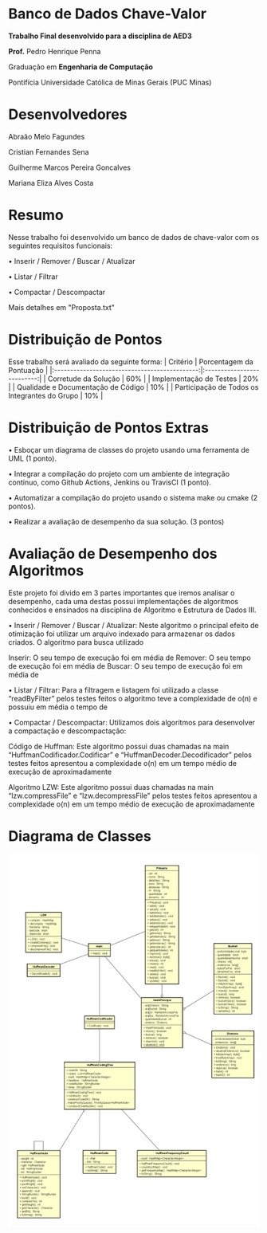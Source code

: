 
# Banco de Dados Chave-Valor
**Trabalho Final desenvolvido para a disciplina de AED3**

**Prof.** Pedro Henrique Penna

Graduação em **Engenharia de Computação**

Pontifícia Universidade Católica de Minas Gerais (PUC Minas)

# Desenvolvedores

Abraão Melo Fagundes

Cristian Fernandes Sena

Guilherme Marcos Pereira Goncalves

Mariana Eliza Alves Costa

# Resumo

Nesse trabalho foi desenvolvido um banco de dados de chave-valor com os seguintes
requisitos funcionais:

• Inserir / Remover / Buscar / Atualizar

• Listar / Filtrar 

• Compactar / Descompactar 

Mais detalhes em "Proposta.txt"


# Distribuição de Pontos
Esse trabalho será avaliado da seguinte forma:
|                  Critério                     |  Porcentagem da Pontuação  |
|:---------------------------------------------:|:--------------------------:|
| Corretude da Solução                          | 60%                        |
| Implementação de Testes                       | 20%                        |
| Qualidade e Documentação de Código            | 10%                        |
| Participação de Todos os Integrantes do Grupo | 10%                        |

# Distribuição de Pontos Extras

• Esboçar um diagrama de classes do projeto usando uma ferramenta de UML (1 ponto).

• Integrar a compilação do projeto com um ambiente de integração contínuo, como Github Actions, Jenkins ou TravisCI (1 ponto).

• Automatizar a compilação do projeto usando o sistema make ou cmake (2 pontos).

• Realizar a avaliação de desempenho da sua solução. (3 pontos)

# Avaliação de Desempenho dos Algoritmos

Este projeto foi divido em 3 partes importantes que iremos analisar o desempenho, cada uma destas possui implementações de algoritmos conhecidos e ensinados na disciplina de Algoritmo e Estrutura de Dados III. 

•	Inserir / Remover / Buscar / Atualizar: Neste algoritmo o principal efeito de otimização foi utilizar um arquivo indexado para armazenar os dados criados. O algoritmo para busca utilizado 

Inserir: O seu tempo de execução foi em média de 
Remover: O seu tempo de execução foi em média de
Buscar: O seu tempo de execução foi em média de


•	Listar / Filtrar: Para a filtragem e listagem foi utilizado a classe “readByFilter” pelos testes feitos o algoritmo teve a complexidade de o(n) e possuiu em média o tempo de

•	Compactar / Descompactar: Utilizamos dois algoritmos para desenvolver a compactação e descompactação:

Código de Huffman: Este algoritmo possui duas chamadas na main “HuffmanCodificador.Codificar” e “HuffmanDecoder.Decodificador” pelos testes feitos apresentou a complexidade o(n) em um tempo médio de execução de aproximadamente 

Algoritmo LZW: Este algoritmo possui duas chamadas na main “lzw.compressFile” e “lzw.decompressFile” pelos testes feitos apresentou a complexidade o(n) em um tempo médio de execução de aproximadamente 

# Diagrama de Classes

![ClassDiagram-alt-tag](https://github.com/xMarih/BancoDeDadosChave-Valor/blob/master/img/Class%20Diagram.png)
